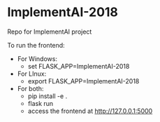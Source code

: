 # ImplementAI-2018
Repo for ImplementAI project


To run the frontend:
* For Windows:
    * set FLASK_APP=ImplementAI-2018
* For LInux:
    * export FLASK_APP=ImplementAI-2018
* For both:
    * pip install -e .
    * flask run
    * access the frontend at http://127.0.0.1:5000
